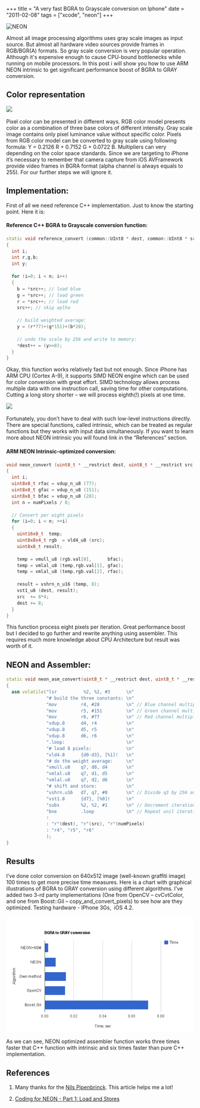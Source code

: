 +++
title = "A very fast BGRA to Grayscale conversion on Iphone"
date = "2011-02-08"
tags =  ["xcode", "neon"]
+++

![][1] 

Almost all image processing algorithms uses gray scale images as input source. But almost all hardware video sources provide frames in RGB/BGR(A) formats. So gray scale conversion is very popular operation. Although it's expensive enough to cause CPU-bound bottlenecks while running on mobile processors. In this post i will show you how to use ARM NEON intrinsic to get significant performance boost of BGRA to GRAY conversion. 

<span class="more"></span>

## Color representation

![][2]

Pixel color can be presented in different ways. RGB color model presents color as a combination of three base colors of different intensity. Gray scale image contains only pixel luminance value without specific color. Pixels from RGB color model can be converted to gray scale using following formula: Y = 0.2126 R + 0.7152 G + 0.0722 B. Multipliers can very depending on the color space standards. Since we are targeting to iPhone it’s necessary to remember that camera capture from iOS AVFramework provide video frames in BGRA format (alpha channel is always equals to 255). For our further steps we will ignore it. 

## Implementation:

First of all we need reference C++ implementation. Just to know the starting point. Here it is: 

#### Reference C++ BGRA to Grayscale conversion function:
        
```cpp
static void reference_convert (common::UInt8 * dest, common::UInt8 * src, int n)
{
  int i;
  int r,g,b;
  int y;

  for (i=0; i < n; i++)
  {
    b = *src++; // load blue
    g = *src++; // load green
    r = *src++; // load red
    src++; // skip aplha

    // build weighted average:
    y = (r*77)+(g*151)+(b*28);

    // undo the scale by 256 and write to memory:
    *dest++ = (y>>8);
  }
}
```

Okay, this function works relatively fast but not enough. Since iPhone has ARM CPU (Cortex A-9), it supports SIMD NEON engine which can be used for color conversion with great effort. SIMD technology allows process multiple data with one instruction call, saving time for other computations. Cutting a long story shorter – we will process eighth(!) pixels at one time. 

![][3] 

Fortunately, you don’t have to deal with such low-level instructions directly. There are special functions, called intrinsic, which can be treated as regular functions but they works with input data simultaneously. If you want to learn more about NEON intrinsic you will found link in the “References” section.

#### ARM NEON Intrinsic-optimized conversion:
    
```cpp
void neon_convert (uint8_t * __restrict dest, uint8_t * __restrict src, int numPixels)
{
  int i;
  uint8x8_t rfac = vdup_n_u8 (77);
  uint8x8_t gfac = vdup_n_u8 (151);
  uint8x8_t bfac = vdup_n_u8 (28);
  int n = numPixels / 8;

  // Convert per eight pixels
  for (i=0; i < n; ++i)
  {
    uint16x8_t  temp;
    uint8x8x4_t rgb  = vld4_u8 (src);
    uint8x8_t result;

    temp = vmull_u8 (rgb.val[0],      bfac);
    temp = vmlal_u8 (temp,rgb.val[1], gfac);
    temp = vmlal_u8 (temp,rgb.val[2], rfac);

    result = vshrn_n_u16 (temp, 8);
    vst1_u8 (dest, result);
    src  += 8*4;
    dest += 8;
  }
}
```

This function process eight pixels per iteration. Great performance boost but I decided to go further and rewrite anything using assembler. This requires much more knowledge about CPU Architecture but result was worth of it. 

## NEON and Assembler:
        
```cpp
static void neon_asm_convert(uint8_t * __restrict dest, uint8_t * __restrict src, int numPixels)
{
  asm volatile("lsr          %2, %2, #3      \n"
               "# build the three constants: \n"
               "mov         r4, #28          \n" // Blue channel multiplier
               "mov         r5, #151         \n" // Green channel multiplier
               "mov         r6, #77          \n" // Red channel multiplier
               "vdup.8      d4, r4           \n"
               "vdup.8      d5, r5           \n"
               "vdup.8      d6, r6           \n"
               ".loop:                       \n"
               "# load 8 pixels:             \n"
               "vld4.8      {d0-d3}, [%1]!   \n"
               "# do the weight average:     \n"
               "vmull.u8    q7, d0, d4       \n"
               "vmlal.u8    q7, d1, d5       \n"
               "vmlal.u8    q7, d2, d6       \n"
               "# shift and store:           \n"
               "vshrn.u16   d7, q7, #8       \n" // Divide q3 by 256 and store in the d7
               "vst1.8      {d7}, [%0]!      \n"
               "subs        %2, %2, #1       \n" // Decrement iteration count
               "bne         .loop            \n" // Repeat unil iteration count is not zero
               :
               : "r"(dest), "r"(src), "r"(numPixels)
               : "r4", "r5", "r6"
               );
}
```

## Results

I’ve done color conversion on 640x512 image (well-known graffiti image) 100 times to get more precise time measures. Here is a chart with graphical illustrations of BGRA to GRAY conversion using different algorithms. I’ve added two 3-rd party implementations (One from OpenCV – cvCvtColor, and one from Boost::Gil – copy_and_convert_pixels) to see how are they optimized. Testing hardware - IPhone 3Gs,  iOS 4.2.

![BGRA to GRAY conversion][4] 

As we can see, NEON optimized assembler function works three times faster that C++ function with intrinsic and six times faster than pure C++ implementation. 

## References

1. Many thanks for the [Nils Pipenbrinck][6]. This article helps me a lot!
2. [Coding for NEON - Part 1: Load and Stores][5]


   [1]: NEON_ProductImage.jpg (NEON)
   [2]: RGB_illumination.jpg
   [3]: NEON_ISA.jpg
   [4]: bgra2grayconversion.png (BGRA to GRAY conversion)
   [5]: http://blogs.arm.com/software-enablement/161-coding-for-neon-part-1-load-and-stores/
   [6]: http://hilbert-space.de/?p=22


